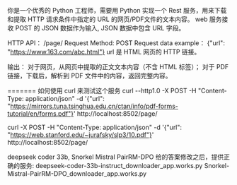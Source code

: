 你是一个优秀的 Python 工程师，需要用 Python 实现一个 Rest 服务，用来下载和提取 HTTP 请求条件中指定的 URL 的网页/PDF文件的文本内容。 web 服务接收 POST 的 JSON 数据作为输入, JSON 数据中包含 URL 字段。

HTTP API： /page/ Request Method: POST Request data example： {"url": "https://www.163.com/abc.html"} url 是 HTML 网页的 HTTP 链接。

输出： 对于网页，从网页中提取的正文文本内容（不含 HTML 标签）； 对于 PDF 链接，下载后，解析到 PDF 文件中的内容，返回完整内容。


=======
如何使用 curl 来测试这个服务
curl --http1.0 -X POST -H "Content-Type: application/json" -d '{"url": "https://mirrors.tuna.tsinghua.edu.cn/ctan/info/pdf-forms-tutorial/en/forms.pdf"}' http://localhost:8502/page/

curl -X POST -H "Content-Type: application/json" -d '{"url": "https://web.stanford.edu/~jurafsky/slp3/10.pdf"}' http://localhost:8502/page/

deepseek coder 33b, Snorkel Mistral PairRM-DPO 给的答案修改之后，提供正确的服务:
deepseek-coder-33b-instruct_downloader_app.works.py
Snorkel-Mistral-PairRM-DPO_downloader_app.works.py
